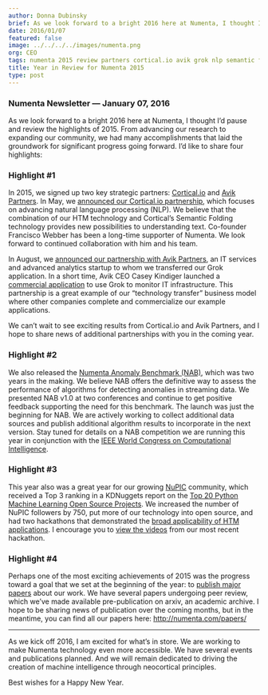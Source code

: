 ```yaml
---
author: Donna Dubinsky
brief: As we look forward to a bright 2016 here at Numenta, I thought I’d pause and review the highlights of 2015.  From advancing our research to expanding our community, we had many accomplishments that laid the groundwork for significant
date: 2016/01/07
featured: false
image: ../../../../images/numenta.png
org: CEO
tags: numenta 2015 review partners cortical.io avik grok nlp semantic folding nab numenta anomaly benchmark
title: Year in Review for Numenta 2015
type: post
---
```


### Numenta Newsletter &mdash; January 07, 2016

As we look forward to a bright 2016 here at Numenta, I thought I’d pause and
review the highlights of 2015.  From advancing our research to expanding our
community, we had many accomplishments that laid the groundwork for significant
progress going forward. I’d like to share four highlights:

### Highlight #1

In 2015, we signed up two key strategic partners:
[Cortical.io](http://www.cortical.io/) and
[Avik Partners](http://www.grokstream.com/#home).  In May, we
[announced our Cortical.io partnership](/press/2015/05/14/numenta-and-cortical-io-form-strategic-partnership/),
which focuses on advancing natural language processing (NLP).  We believe that
the combination of our HTM technology and Cortical’s Semantic Folding
technology provides new possibilities to understanding text.  Co-founder
Francisco Webber has been a long-time supporter of Numenta. We look forward to
continued collaboration with him and his team.

In August, we
[announced our partnership with Avik Partners](/press/2015/08/19/numenta-announces-licensing-of-grok-for-it-to-avik-partners/),
an IT services and advanced analytics startup to whom we transferred our Grok
application.  In a short time, Avik CEO Casey Kindiger launched a
[commercial application](http://www.grokstream.com) to use Grok to
monitor IT infrastructure. This partnership is a great example of our
“technology transfer” business model where other companies complete and
commercialize our example applications.

We can’t wait to see exciting results from Cortical.io and Avik Partners, and
I hope to share news of additional partnerships with you in the coming year.

### Highlight #2

We also released the
[Numenta Anomaly Benchmark (NAB)](/numenta-anomaly-benchmark/),
which was two years in the making.  We believe NAB offers the definitive way
to assess the performance of algorithms for detecting anomalies in streaming
data.  We presented NAB v1.0 at two conferences and continue to get positive
feedback supporting the need for this benchmark. The launch was just the
beginning for NAB. We are actively working to collect additional data sources
and publish additional algorithm results to incorporate in the next version.
Stay tuned for details on a NAB competition we are running this year in
conjunction with the
[IEEE World Congress on Computational Intelligence](http://www.wcci2016.org/programs.php?id=home).

### Highlight #3

This year also was a great year for our growing [NuPIC](http://numenta.org/)
community, which received a Top 3 ranking in a KDNuggets report on the
[Top 20 Python Machine Learning Open Source Projects](http://www.kdnuggets.com/2015/06/top-20-python-machine-learning-open-source-projects.html).
We increased the number of NuPIC followers by 750, put more of our technology
into open source, and had two hackathons that demonstrated the
[broad applicability of HTM applications](/blog/2015/12/01/htm-challenge-2015-results/).
I encourage you to
[view the videos](https://www.youtube.com/playlist?list=PL3yXMgtrZmDqZc2m7qI3Kkbmxechp2-Zs)
from our most recent hackathon.  

### Highlight #4

Perhaps one of the most exciting achievements of 2015 was the progress toward
a goal that we set at the beginning of the year: to
[publish major papers](/papers/) about our work. We have several papers
undergoing peer review, which we’ve  made available pre-publication on arxiv, an
academic archive. I hope to be  sharing news of publication over the coming
months, but in the meantime, you can find all our papers
here: http://numenta.com/papers/

---

As we kick off 2016, I am excited for what’s in store.  We are working to make
Numenta technology even more accessible. We have several events and publications
planned. And we will remain dedicated to driving the creation of machine
intelligence through neocortical principles.  

Best wishes for a Happy New Year.
